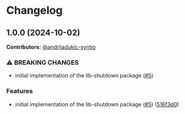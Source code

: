 # Changelog

## 1.0.0 (2024-10-02)

**Contributors:** [@andrijadukic-syntio](https://github.com/andrijadukic-syntio)

### ⚠ BREAKING CHANGES

* initial implementation of the lib-shutdown package ([#5](https://github.com/dataphos/lib-shutdown/issues/5))

### Features

* initial implementation of the lib-shutdown package ([#5](https://github.com/dataphos/lib-shutdown/issues/5)) ([516f3d0](https://github.com/dataphos/lib-shutdown/commit/516f3d04a7c0c6d8e44b30643ccfdeb0d3278735))
